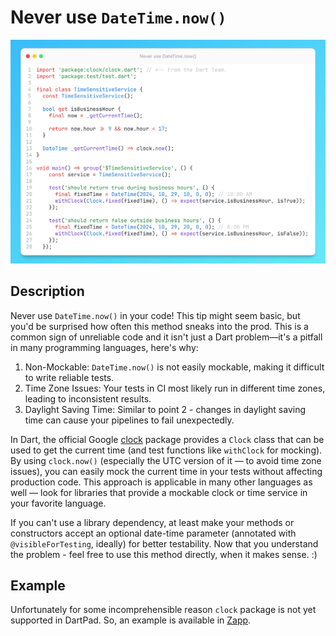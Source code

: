 # Never use `DateTime.now()`

![Preview](./preview.jpeg)

## Description

Never use `DateTime.now()` in your code! This tip might seem basic, but you'd be surprised how often this method sneaks into the prod. This is a common sign of unreliable code and it isn't just a Dart problem—it's a pitfall in many programming languages, here's why:

1. Non-Mockable: `DateTime.now()` is not easily mockable, making it difficult to write reliable tests.
2. Time Zone Issues: Your tests in CI most likely run in different time zones, leading to inconsistent results.
3. Daylight Saving Time: Similar to point 2 - changes in daylight saving time can cause your pipelines to fail unexpectedly.

In Dart, the official Google [clock](https://pub.dev/packages/clock) package provides a `Clock` class that can be used to get the current time (and test functions like `withClock` for mocking). By using `clock.now()` (especially the UTC version of it — to avoid time zone issues), you can easily mock the current time in your tests without affecting production code. This approach is applicable in many other languages as well — look for libraries that provide a mockable clock or time service in your favorite language.

If you can't use a library dependency, at least make your methods or constructors accept an optional date-time parameter (annotated with `@visibleForTesting`, ideally) for better testability. Now that you understand the problem - feel free to use this method directly, when it makes sense. :)

## Example

Unfortunately for some incomprehensible reason `clock` package is not yet supported in DartPad. So, an example is available in [Zapp](https://zapp.run/edit/clock-example-zd16606mqd167?entry=test/main_test.dart&file=test/main_test.dart).
